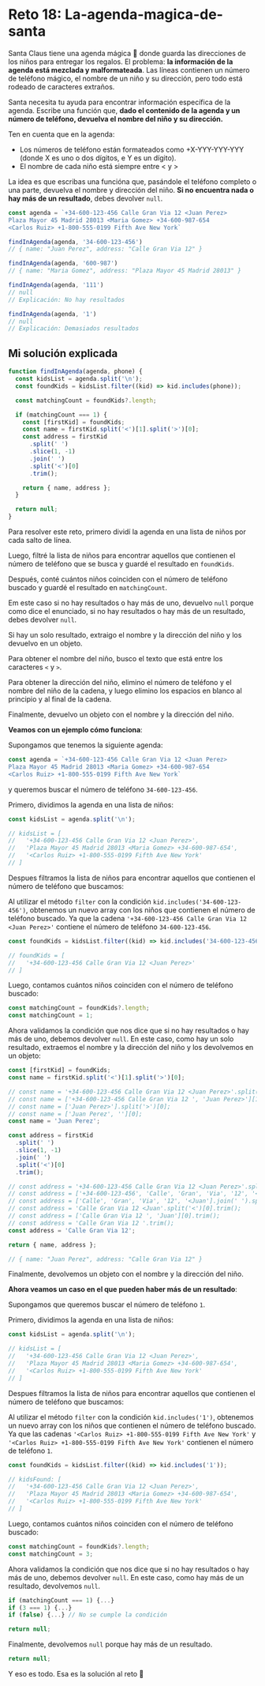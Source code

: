# Reto 18: La-agenda-magica-de-santa

Santa Claus tiene una agenda mágica 📇 donde guarda las direcciones de los niños para entregar los regalos. El problema: **la información de la agenda está mezclada y malformateada**. Las líneas contienen un número de teléfono mágico, el nombre de un niño y su dirección, pero todo está rodeado de caracteres extraños.

Santa necesita tu ayuda para encontrar información específica de la agenda. Escribe una función que, **dado el contenido de la agenda y un número de teléfono, devuelva el nombre del niño y su dirección.**

Ten en cuenta que en la agenda:

- Los números de teléfono están formateados como +X-YYY-YYY-YYY (donde X es uno o dos dígitos, e Y es un dígito).
- El nombre de cada niño está siempre entre < y >

La idea es que escribas una funcióna que, pasándole el teléfono completo o una parte, devuelva el nombre y dirección del niño. **Si no encuentra nada o hay más de un resultado**, debes devolver `null`.

```js
const agenda = `+34-600-123-456 Calle Gran Via 12 <Juan Perez>
Plaza Mayor 45 Madrid 28013 <Maria Gomez> +34-600-987-654
<Carlos Ruiz> +1-800-555-0199 Fifth Ave New York`

findInAgenda(agenda, '34-600-123-456')
// { name: "Juan Perez", address: "Calle Gran Via 12" }

findInAgenda(agenda, '600-987')
// { name: "Maria Gomez", address: "Plaza Mayor 45 Madrid 28013" }

findInAgenda(agenda, '111')
// null
// Explicación: No hay resultados

findInAgenda(agenda, '1')
// null
// Explicación: Demasiados resultados
```

## Mi solución explicada

```js
function findInAgenda(agenda, phone) {
  const kidsList = agenda.split('\n');
  const foundKids = kidsList.filter((kid) => kid.includes(phone));

  const matchingCount = foundKids?.length;

  if (matchingCount === 1) {
    const [firstKid] = foundKids;
    const name = firstKid.split('<')[1].split('>')[0];
    const address = firstKid
      .split(' ')
      .slice(1, -1)
      .join(' ')
      .split('<')[0]
      .trim();

    return { name, address };
  }

  return null;
}
```

Para resolver este reto, primero dividí la agenda en una lista de niños por cada salto de línea.

Luego, filtré la lista de niños para encontrar aquellos que contienen el número de teléfono que se busca y guardé el resultado en `foundKids`.

Después, conté cuántos niños coinciden con el número de teléfono buscado y guardé el resultado en `matchingCount`.

Em este caso si no hay resultados o hay más de uno, devuelvo `null` porque como dice el enunciado, si no hay resultados o hay más de un resultado, debes devolver `null`.

Si hay un solo resultado, extraigo el nombre y la dirección del niño y los devuelvo en un objeto.

Para obtener el nombre del niño, busco el texto que está entre los caracteres `<` y `>`.

Para obtener la dirección del niño, elimino el número de teléfono y el nombre del niño de la cadena, y luego elimino los espacios en blanco al principio y al final de la cadena.

Finalmente, devuelvo un objeto con el nombre y la dirección del niño.

**Veamos con un ejemplo cómo funciona**:

Supongamos que tenemos la siguiente agenda:

```js
const agenda = `+34-600-123-456 Calle Gran Via 12 <Juan Perez>
Plaza Mayor 45 Madrid 28013 <Maria Gomez> +34-600-987-654
<Carlos Ruiz> +1-800-555-0199 Fifth Ave New York`
```

y queremos buscar el número de teléfono `34-600-123-456`.

Primero, dividimos la agenda en una lista de niños:

```js
const kidsList = agenda.split('\n');

// kidsList = [
//   '+34-600-123-456 Calle Gran Via 12 <Juan Perez>',
//   'Plaza Mayor 45 Madrid 28013 <Maria Gomez> +34-600-987-654',
//   '<Carlos Ruiz> +1-800-555-0199 Fifth Ave New York'
// ]
```

Despues filtramos la lista de niños para encontrar aquellos que contienen el número de teléfono que buscamos:

Al utilizar el método `filter` con la condición `kid.includes('34-600-123-456')`, obtenemos un nuevo array con los niños que contienen el número de teléfono buscado. Ya que la cadena `'+34-600-123-456 Calle Gran Via 12 <Juan Perez>'` contiene el número de teléfono `34-600-123-456`.

```js
const foundKids = kidsList.filter((kid) => kid.includes('34-600-123-456'));

// foundKids = [
//   '+34-600-123-456 Calle Gran Via 12 <Juan Perez>'
// ]
```

Luego, contamos cuántos niños coinciden con el número de teléfono buscado:

```js
const matchingCount = foundKids?.length;
const matchingCount = 1;
```

Ahora validamos la condición que nos dice que si no hay resultados o hay más de uno, debemos devolver `null`. En este caso, como hay un solo resultado, extraemos el nombre y la dirección del niño y los devolvemos en un objeto:

```js
const [firstKid] = foundKids;
const name = firstKid.split('<')[1].split('>')[0];

// const name = '+34-600-123-456 Calle Gran Via 12 <Juan Perez>'.split('<')[1].split('>')[0];
// const name = ['+34-600-123-456 Calle Gran Via 12 ', 'Juan Perez>'][1].split('>')[0];
// const name = ['Juan Perez>'].split('>')[0];
// const name = ['Juan Perez', ''][0];
const name = 'Juan Perez';

const address = firstKid
  .split(' ')
  .slice(1, -1)
  .join(' ')
  .split('<')[0]
  .trim();

// const address = '+34-600-123-456 Calle Gran Via 12 <Juan Perez>'.split(' ').slice(1, -1).join(' ').split('<')[0].trim();
// const address = ['+34-600-123-456', 'Calle', 'Gran', 'Via', '12', '<Juan', 'Perez>'].slice(1, -1).join(' ').split('<')[0].trim();
// const address = ['Calle', 'Gran', 'Via', '12', '<Juan'].join(' ').split('<')[0].trim();
// const address = 'Calle Gran Via 12 <Juan'.split('<')[0].trim();
// const address = ['Calle Gran Via 12 ', 'Juan'][0].trim();
// const address = 'Calle Gran Via 12 '.trim();
const address = 'Calle Gran Via 12';

return { name, address };

// { name: "Juan Perez", address: "Calle Gran Via 12" }
```

Finalmente, devolvemos un objeto con el nombre y la dirección del niño.

**Ahora veamos un caso en el que pueden haber más de un resultado**:

Supongamos que queremos buscar el número de teléfono `1`.

Primero, dividimos la agenda en una lista de niños:

```js
const kidsList = agenda.split('\n');

// kidsList = [
//   '+34-600-123-456 Calle Gran Via 12 <Juan Perez>',
//   'Plaza Mayor 45 Madrid 28013 <Maria Gomez> +34-600-987-654',
//   '<Carlos Ruiz> +1-800-555-0199 Fifth Ave New York'
// ]
```

Despues filtramos la lista de niños para encontrar aquellos que contienen el número de teléfono que buscamos:

Al utilizar el método `filter` con la condición `kid.includes('1')`, obtenemos un nuevo array con los niños que contienen el número de teléfono buscado. Ya que las cadenas `'<Carlos Ruiz> +1-800-555-0199 Fifth Ave New York'` y `'<Carlos Ruiz> +1-800-555-0199 Fifth Ave New York'` contienen el número de teléfono `1`.

```js
const foundKids = kidsList.filter((kid) => kid.includes('1'));

// kidsFound: [
//   '+34-600-123-456 Calle Gran Via 12 <Juan Perez>',
//   'Plaza Mayor 45 Madrid 28013 <Maria Gomez> +34-600-987-654',
//   '<Carlos Ruiz> +1-800-555-0199 Fifth Ave New York'
// ]
```

Luego, contamos cuántos niños coinciden con el número de teléfono buscado:

```js
const matchingCount = foundKids?.length;
const matchingCount = 3;
```

Ahora validamos la condición que nos dice que si no hay resultados o hay más de uno, debemos devolver `null`. En este caso, como hay más de un resultado, devolvemos `null`.

```js
if (matchingCount === 1) {...}
if (3 === 1) {...}
if (false) {...} // No se cumple la condición

return null;
```

Finalmente, devolvemos `null` porque hay más de un resultado.

```js
return null;
```

Y eso es todo. Esa es la solución al reto 🎉
